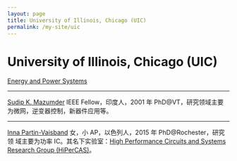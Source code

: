 ```yaml
---
layout: page
title: University of Illinois, Chicago (UIC)
permalink: /my-site/uic
---
```

# University of Illinois, Chicago (UIC)

[Energy and Power Systems](https://ece.uic.edu/ece-research/areas/#eps) 

---

[Sudip K. Mazumder](http://www1.ece.uic.edu/~mazumder/)
IEEE Fellow，印度人，2001 年 PhD@VT，研究领域主要
为微网，逆变器控制，新器件应用等。

---

[Inna Partin-Vaisband](https://ece.uic.edu/profiles/inna-partin-vaisband-phd/)
女，小 AP，以色列人，2015 年 PhD@Rochester，研究领
域主要为功率 IC。其名下实验室：[High Performance Circuits and Systems Research Group (HiPerCAS)](https://hipercas.lab.uic.edu/)。
